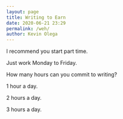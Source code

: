 ```yaml
--- 
layout: page
title: Writing to Earn
date: 2020-06-21 23:29
permalink: /weh/ 
author: Kevin Olega 
--- 
```


I recommend you start part time.

Just work Monday to Friday.

How many hours can you commit to writing?

1 hour a day.

2 hours a day.

3 hours a day.

